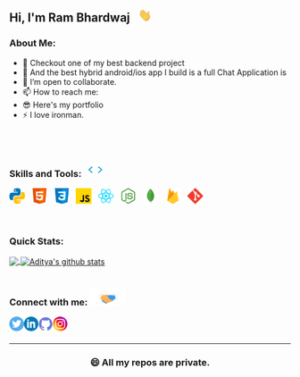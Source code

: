 ## Hi, I'm Ram Bhardwaj &nbsp;  <img src="assets/hi.gif" width="24px" height="24px" /> 

### About Me:

<!-- [![Typing SVG](https://readme-typing-svg.herokuapp.com?font=Segoe+UI&color=%2358A6FF&vCenter=true&lines=I+am+an+hybrid+app+developer.;I+am+a+web+developer.;)](https://git.io/typing-svg) -->

- 🔭 Checkout one of my best backend project <!-- [ScalableNotificationSystem](https://github.com/adityasharma-tech/ScalableNotificationSystem.git) -->
- 🎯 And the best hybrid android/ios app I build is a full Chat Application is <!--[QuickChat](https://github.com/adityasharma-tech/QuickChat-Application.git) -->
- 👯 I’m open to collaborate.
- 📫 How to reach me: <!--[hey@adityasharma.live](mailto:hey@adityasharma.live), [LinkedIn](https://linkedin.com/in/adityasharmatech) -->
- 😎 Here's my portfolio  <!--  [adityasharma.live](https://www.adityasharma.live/) -->
- ⚡ I love ironman.

<br/>

 <!--  [![Twitter: AdityaSharma](https://img.shields.io/twitter/follow/AdityaSharma?style=social)](https://twitter.com/AdityaSharma626)
[![Linkedin: aditya sharma](https://img.shields.io/badge/-aditya_sharma-blue?style=flat-square&logo=Linkedin&logoColor=white&link=https://www.linkedin.com/in/adityasharmatech/)](https://www.linkedin.com/in/adityasharmatech/)
[![GitHub AdityaSharma](https://img.shields.io/github/followers/AdityaSharma?label=follow&style=social)](https://github.com/adityasharma-tech)
[![website](https://img.shields.io/badge/Portfolio_Website-adityasharma.live-2648ff?style=flat-square&logo=google-chrome)](https://adityasharma.live/) -->

<br/>

### Skills and Tools: &nbsp; <img alt="Aditya's skills" width="26px" height="26px" src="assets/skills.gif" /> 
<p float="left">
  <img height="28" src="assets/python.svg"> &nbsp;
  <img height="28" src="assets/html.svg"> &nbsp;
  <img height="28" src="assets/css.svg"> &nbsp;
  <img height="28" src="assets/javascript.svg"> &nbsp;
  <img height="28" src="assets/reactjs.svg"> &nbsp;
  <img height="28" src="assets/nodejs.svg"> &nbsp;
  <img height="28" src="assets/mongodb.svg"> &nbsp;
  <img height="28" src="assets/firebase.svg"> &nbsp;
  <img height="28" src="assets/git.svg"> &nbsp;
</p>

<br/>

### Quick Stats:  

<a href="https://github.com/rambhardwajj">
  <img align="center" src="https://github-readme-stats.vercel.app/api/top-langs/?username=rambahrdwajj&theme=dark&hide=TCL" />
</a>

<a href="https://github.com/rambhardwajj">
  <img align="center" src="https://github-readme-stats.vercel.app/api?username=rambahrdwajj&show_icons=true&theme=tokyonight&count_private=true&line_height=33" alt="Aditya's github stats"/>
</a>

<br/>
<br/>

### Connect with me: <img alt="Aditya's skills" width="64px" height="30px" src="assets/handshake.gif" />

<a href="https://x.com/ram_101001">
  <img align="left" alt="Ram's Twitter" width="26px" src="assets/twitter_icon_color.svg" />
</a>
<a href="https://linkedin.com/in/bhardwajram">
  <img align="left" alt="Ram's Linkdein" width="26px" src="assets/linkedin_icon_color.svg" />
</a>
<a href="https://github.com/rambhardwajj">
  <img align="left" alt="Ram's Github" width="26px" src="assets/github_icon_color.svg" />
</a>
<a href="https://instagram.com/likwid_z/">
  <img align="left" alt="Ram's Instagram" width="26px" src="assets/instagram_icon_color.svg" />
</a>

<br/>
<br/>

---

<div align="center">

  ### 😄 All my repos are private.

</div>

